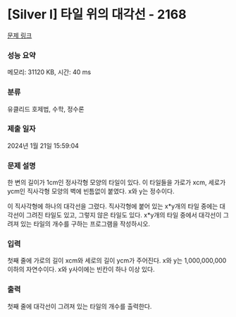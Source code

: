 # [Silver I] 타일 위의 대각선 - 2168 

[문제 링크](https://www.acmicpc.net/problem/2168) 

### 성능 요약

메모리: 31120 KB, 시간: 40 ms

### 분류

유클리드 호제법, 수학, 정수론

### 제출 일자

2024년 1월 21일 15:59:04

### 문제 설명

<p>한 변의 길이가 1cm인 정사각형 모양의 타일이 있다. 이 타일들을 가로가 xcm, 세로가 ycm인 직사각형 모양의 벽에 빈틈없이 붙였다. x와 y는 정수이다.</p>

<p>이 직사각형에 하나의 대각선을 그렸다. 직사각형에 붙어 있는 x*y개의 타일 중에는 대각선이 그려진 타일도 있고, 그렇지 않은 타일도 있다. x*y개의 타일 중에서 대각선이 그려져 있는 타일의 개수를 구하는 프로그램을 작성하시오.</p>

<p> </p>

### 입력 

 <p>첫째 줄에 가로의 길이 xcm와 세로의 길이 ycm가 주어진다. x와 y는 1,000,000,000 이하의 자연수이다. x와 y사이에는 빈칸이 하나 이상 있다.</p>

### 출력 

 <p>첫째 줄에 대각선이 그려져 있는 타일의 개수를 출력한다.</p>

